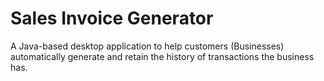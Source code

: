 # Sales Invoice Generator
A Java-based desktop application to help customers (Businesses) automatically generate and retain the history of transactions the business has.

